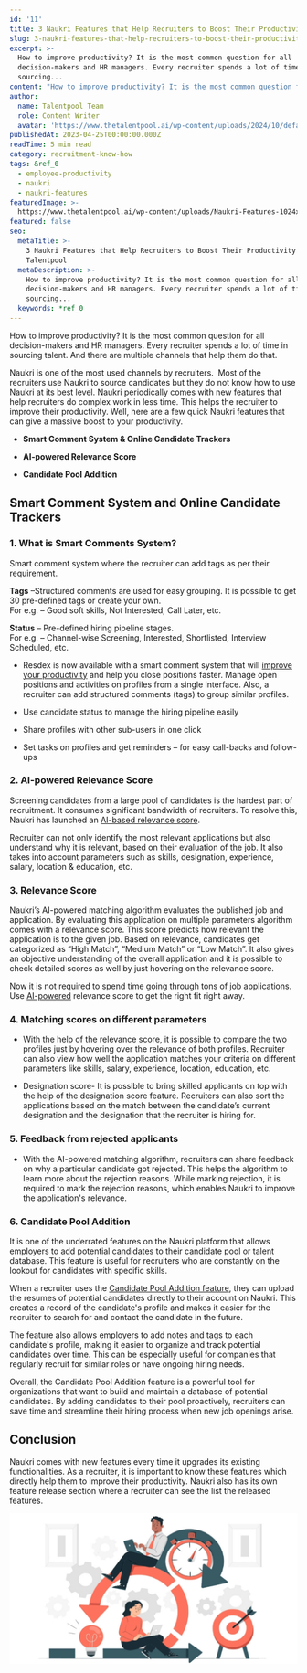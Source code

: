 ```yaml
---
id: '11'
title: 3 Naukri Features that Help Recruiters to Boost Their Productivity
slug: 3-naukri-features-that-help-recruiters-to-boost-their-productivity
excerpt: >-
  How to improve productivity? It is the most common question for all
  decision-makers and HR managers. Every recruiter spends a lot of time in
  sourcing...
content: "How to improve productivity? It is the most common question for all decision-makers and HR managers. Every recruiter spends a lot of time in sourcing talent. And there are multiple channels that help them do that.\_\n\nNaukri is one of the most used channels by recruiters.\_ Most of the recruiters use Naukri to source candidates but they do not know how to use Naukri at its best level. Naukri periodically comes with new features that help recruiters do complex work in less time. This helps the recruiter to improve their productivity. Well, here are a few quick Naukri features that can give a massive boost to your productivity.\_\n\n- **Smart Comment System & Online Candidate Trackers**\n\n- **AI-powered Relevance Score**\n\n- **Candidate Pool Addition**\n\n## **Smart Comment System and Online Candidate Trackers**\n\n### 1\\. **What is Smart Comments System?**\n\nSmart comment system where the recruiter can add tags as per their requirement.\n\n**Tags** –Structured comments are used for easy grouping. It is possible to get 30 pre-defined tags or create your own.  \nFor e.g. – Good soft skills, Not Interested, Call Later, etc.\n\n**Status**\_– Pre-defined hiring pipeline stages.  \nFor e.g. – Channel-wise Screening, Interested, Shortlisted, Interview Scheduled, etc.\n\n- Resdex is now available with a smart comment system that will [improve your productivity](https://www.thetalentpool.ai/blogs/importance-employee-development-modern-workplace/) and help you close positions faster. Manage open positions and activities on profiles from a single interface. Also, a recruiter can add structured comments (tags) to group similar profiles.\n\n- Use candidate status to manage the hiring pipeline easily\n\n- Share profiles with other sub-users in one click\n\n- Set tasks on profiles and get reminders – for easy call-backs and follow-ups\n\n### 2\\. **AI-powered Relevance Score**\n\nScreening candidates from a large pool of candidates is the hardest part of recruitment. It consumes significant bandwidth of recruiters. To resolve this, Naukri has launched an [AI-based relevance score](https://www.thetalentpool.ai/recruitment-management-software-benefits/).\n\nRecruiter can not only identify the most relevant applications but also understand why it is relevant, based on their evaluation of the job. It also takes into account parameters such as skills, designation, experience, salary, location & education, etc.\n\n### 3\\. **Relevance Score**\n\nNaukri’s AI-powered matching algorithm evaluates the published job and application. By evaluating this application on multiple parameters algorithm comes with a relevance score. This score predicts how relevant the application is to the given job. Based on relevance, candidates get categorized as “High Match”, “Medium Match” or “Low Match”. It also gives an objective understanding of the overall application and it is possible to check detailed scores as well by just hovering on the relevance score.\n\nNow it is not required to spend time going through tons of job applications. Use [AI-powered](https://www.thetalentpool.ai/best-ai-recruitment-software/) relevance score to get the right fit right away.\n\n### 4\\. **Matching scores on different parameters**\n\n- With the help of the relevance score, it is possible to compare the two profiles just by hovering over the relevance of both profiles. Recruiter can also view how well the application matches your criteria on different parameters like skills, salary, experience, location, education, etc.\n\n- Designation score- It is possible to bring skilled applicants on top with the help of the designation score feature. Recruiters can also sort the applications based on the match between the candidate’s current designation and the designation that the recruiter is hiring for.\n\n### 5\\. **Feedback from rejected applicants**\n\n- With the AI-powered matching algorithm, recruiters can share feedback on why a particular candidate got rejected. This helps the algorithm to learn more about the rejection reasons. While marking rejection, it is required to mark the rejection reasons, which enables Naukri to improve the application's relevance.\n\n### 6\\. **Candidate Pool Addition**\n\nIt is one of the underrated features on the Naukri platform that allows employers to add potential candidates to their candidate pool or talent database. This feature is useful for recruiters who are constantly on the lookout for candidates with specific skills.\n\nWhen a recruiter uses the [Candidate Pool Addition feature](https://www.thetalentpool.ai/), they can upload the resumes of potential candidates directly to their account on Naukri. This creates a record of the candidate's profile and makes it easier for the recruiter to search for and contact the candidate in the future.\n\nThe feature also allows employers to add notes and tags to each candidate's profile, making it easier to organize and track potential candidates over time. This can be especially useful for companies that regularly recruit for similar roles or have ongoing hiring needs.\n\nOverall, the Candidate Pool Addition feature is a powerful tool for organizations that want to build and maintain a database of potential candidates. By adding candidates to their pool proactively, recruiters can save time and streamline their hiring process when new job openings arise.\n\n## **Conclusion**\n\nNaukri comes with new features every time it upgrades its existing functionalities. As a recruiter, it is important to know these features which directly help them to improve their productivity. Naukri also has its own feature release section where a recruiter can see the list the released features.\_\n\n![Naukri-Features-1024x536](images/Naukri-Features-1024x536-1.webp)"
author:
  name: Talentpool Team
  role: Content Writer
  avatar: 'https://www.thetalentpool.ai/wp-content/uploads/2024/10/default-avatar.webp'
publishedAt: 2023-04-25T00:00:00.000Z
readTime: 5 min read
category: recruitment-know-how
tags: &ref_0
  - employee-productivity
  - naukri
  - naukri-features
featuredImage: >-
  https://www.thetalentpool.ai/wp-content/uploads/Naukri-Features-1024x536-1.webp
featured: false
seo:
  metaTitle: >-
    3 Naukri Features that Help Recruiters to Boost Their Productivity |
    Talentpool
  metaDescription: >-
    How to improve productivity? It is the most common question for all
    decision-makers and HR managers. Every recruiter spends a lot of time in
    sourcing...
  keywords: *ref_0
---
```


How to improve productivity? It is the most common question for all decision-makers and HR managers. Every recruiter spends a lot of time in sourcing talent. And there are multiple channels that help them do that. 

Naukri is one of the most used channels by recruiters.  Most of the recruiters use Naukri to source candidates but they do not know how to use Naukri at its best level. Naukri periodically comes with new features that help recruiters do complex work in less time. This helps the recruiter to improve their productivity. Well, here are a few quick Naukri features that can give a massive boost to your productivity. 

- **Smart Comment System & Online Candidate Trackers**

- **AI-powered Relevance Score**

- **Candidate Pool Addition**

## **Smart Comment System and Online Candidate Trackers**

### 1\. **What is Smart Comments System?**

Smart comment system where the recruiter can add tags as per their requirement.

**Tags** –Structured comments are used for easy grouping. It is possible to get 30 pre-defined tags or create your own.  
For e.g. – Good soft skills, Not Interested, Call Later, etc.

**Status** – Pre-defined hiring pipeline stages.  
For e.g. – Channel-wise Screening, Interested, Shortlisted, Interview Scheduled, etc.

- Resdex is now available with a smart comment system that will [improve your productivity](https://www.thetalentpool.ai/blogs/importance-employee-development-modern-workplace/) and help you close positions faster. Manage open positions and activities on profiles from a single interface. Also, a recruiter can add structured comments (tags) to group similar profiles.

- Use candidate status to manage the hiring pipeline easily

- Share profiles with other sub-users in one click

- Set tasks on profiles and get reminders – for easy call-backs and follow-ups

### 2\. **AI-powered Relevance Score**

Screening candidates from a large pool of candidates is the hardest part of recruitment. It consumes significant bandwidth of recruiters. To resolve this, Naukri has launched an [AI-based relevance score](https://www.thetalentpool.ai/recruitment-management-software-benefits/).

Recruiter can not only identify the most relevant applications but also understand why it is relevant, based on their evaluation of the job. It also takes into account parameters such as skills, designation, experience, salary, location & education, etc.

### 3\. **Relevance Score**

Naukri’s AI-powered matching algorithm evaluates the published job and application. By evaluating this application on multiple parameters algorithm comes with a relevance score. This score predicts how relevant the application is to the given job. Based on relevance, candidates get categorized as “High Match”, “Medium Match” or “Low Match”. It also gives an objective understanding of the overall application and it is possible to check detailed scores as well by just hovering on the relevance score.

Now it is not required to spend time going through tons of job applications. Use [AI-powered](https://www.thetalentpool.ai/best-ai-recruitment-software/) relevance score to get the right fit right away.

### 4\. **Matching scores on different parameters**

- With the help of the relevance score, it is possible to compare the two profiles just by hovering over the relevance of both profiles. Recruiter can also view how well the application matches your criteria on different parameters like skills, salary, experience, location, education, etc.

- Designation score- It is possible to bring skilled applicants on top with the help of the designation score feature. Recruiters can also sort the applications based on the match between the candidate’s current designation and the designation that the recruiter is hiring for.

### 5\. **Feedback from rejected applicants**

- With the AI-powered matching algorithm, recruiters can share feedback on why a particular candidate got rejected. This helps the algorithm to learn more about the rejection reasons. While marking rejection, it is required to mark the rejection reasons, which enables Naukri to improve the application's relevance.

### 6\. **Candidate Pool Addition**

It is one of the underrated features on the Naukri platform that allows employers to add potential candidates to their candidate pool or talent database. This feature is useful for recruiters who are constantly on the lookout for candidates with specific skills.

When a recruiter uses the [Candidate Pool Addition feature](https://www.thetalentpool.ai/), they can upload the resumes of potential candidates directly to their account on Naukri. This creates a record of the candidate's profile and makes it easier for the recruiter to search for and contact the candidate in the future.

The feature also allows employers to add notes and tags to each candidate's profile, making it easier to organize and track potential candidates over time. This can be especially useful for companies that regularly recruit for similar roles or have ongoing hiring needs.

Overall, the Candidate Pool Addition feature is a powerful tool for organizations that want to build and maintain a database of potential candidates. By adding candidates to their pool proactively, recruiters can save time and streamline their hiring process when new job openings arise.

## **Conclusion**

Naukri comes with new features every time it upgrades its existing functionalities. As a recruiter, it is important to know these features which directly help them to improve their productivity. Naukri also has its own feature release section where a recruiter can see the list the released features. 

![Naukri-Features-1024x536](images/Naukri-Features-1024x536-1.webp)
